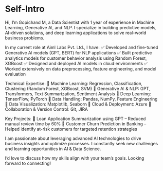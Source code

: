 # Self-Intro
Hi, I’m Gopichand M, a Data Scientist with 1 year of experience in Machine Learning, Generative AI, and NLP. I specialize in building predictive models, AI-driven solutions, and deep learning applications to solve real-world business problems.

In my current role at Aiml Labs Pvt. Ltd., I have:
✅ Developed and fine-tuned Generative AI models (GPT, BERT) for NLP applications
✅ Built predictive analytics models for customer behavior analysis using Random Forest, XGBoost
✅ Designed and deployed AI models in cloud environments
✅ Worked extensively on data preprocessing, feature engineering, and model evaluation

Technical Expertise:
🔹 Machine Learning: Regression, Classification, Clustering (Random Forest, XGBoost, SVM)
🔹 Generative AI & NLP: GPT, Transformers, Text Summarization, Sentiment Analysis
🔹 Deep Learning: TensorFlow, PyTorch
🔹 Data Handling: Pandas, NumPy, Feature Engineering
🔹 Data Visualization: Matplotlib, Seaborn
🔹 Cloud & Deployment: Azure
🔹 Collaboration & Version Control: Git, JIRA

Key Projects:
🔹 Loan Application Summarization using GPT – Reduced manual review time by 60%
🔹 Customer Churn Prediction in Banking – Helped identify at-risk customers for targeted retention strategies

I am passionate about leveraging advanced AI technologies to drive business insights and optimize processes. I constantly seek new challenges and learning opportunities in AI & Data Science.

I’d love to discuss how my skills align with your team’s goals. Looking forward to connecting! 
